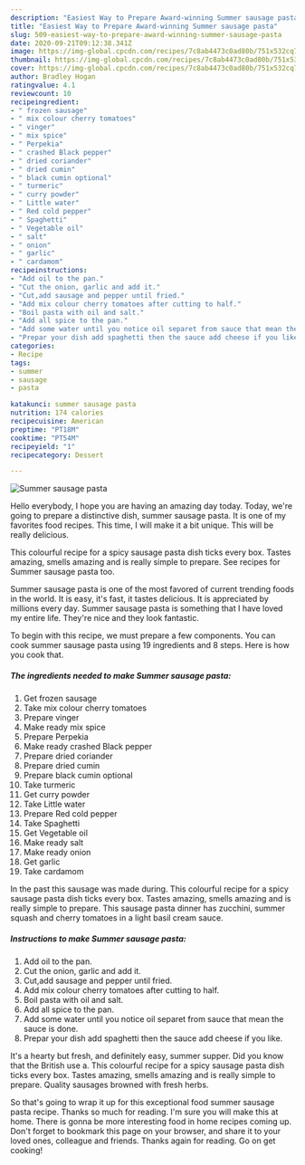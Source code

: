 ```yaml
---
description: "Easiest Way to Prepare Award-winning Summer sausage pasta"
title: "Easiest Way to Prepare Award-winning Summer sausage pasta"
slug: 509-easiest-way-to-prepare-award-winning-summer-sausage-pasta
date: 2020-09-21T09:12:38.341Z
image: https://img-global.cpcdn.com/recipes/7c8ab4473c0ad80b/751x532cq70/summer-sausage-pasta-recipe-main-photo.jpg
thumbnail: https://img-global.cpcdn.com/recipes/7c8ab4473c0ad80b/751x532cq70/summer-sausage-pasta-recipe-main-photo.jpg
cover: https://img-global.cpcdn.com/recipes/7c8ab4473c0ad80b/751x532cq70/summer-sausage-pasta-recipe-main-photo.jpg
author: Bradley Hogan
ratingvalue: 4.1
reviewcount: 10
recipeingredient:
- " frozen sausage"
- " mix colour cherry tomatoes"
- " vinger"
- " mix spice"
- " Perpekia"
- " crashed Black pepper"
- " dried coriander"
- " dried cumin"
- " black cumin optional"
- " turmeric"
- " curry powder"
- " Little water"
- " Red cold pepper"
- " Spaghetti"
- " Vegetable oil"
- " salt"
- " onion"
- " garlic"
- " cardamom"
recipeinstructions:
- "Add oil to the pan."
- "Cut the onion, garlic and add it."
- "Cut,add sausage and pepper until fried."
- "Add mix colour cherry tomatoes after cutting to half."
- "Boil pasta with oil and salt."
- "Add all spice to the pan."
- "Add some water until you notice oil separet from sauce that mean the sauce is done."
- "Prepar your dish add spaghetti then the sauce add cheese if you like."
categories:
- Recipe
tags:
- summer
- sausage
- pasta

katakunci: summer sausage pasta 
nutrition: 174 calories
recipecuisine: American
preptime: "PT18M"
cooktime: "PT54M"
recipeyield: "1"
recipecategory: Dessert

---
```



![Summer sausage pasta](https://img-global.cpcdn.com/recipes/7c8ab4473c0ad80b/751x532cq70/summer-sausage-pasta-recipe-main-photo.jpg)

Hello everybody, I hope you are having an amazing day today. Today, we're going to prepare a distinctive dish, summer sausage pasta. It is one of my favorites food recipes. This time, I will make it a bit unique. This will be really delicious.

This colourful recipe for a spicy sausage pasta dish ticks every box. Tastes amazing, smells amazing and is really simple to prepare. See recipes for Summer sausage pasta too.

Summer sausage pasta is one of the most favored of current trending foods in the world. It is easy, it's fast, it tastes delicious. It is appreciated by millions every day. Summer sausage pasta is something that I have loved my entire life. They're nice and they look fantastic.


To begin with this recipe, we must prepare a few components. You can cook summer sausage pasta using 19 ingredients and 8 steps. Here is how you cook that.

<!--inarticleads1-->

##### The ingredients needed to make Summer sausage pasta:

1. Get  frozen sausage
1. Take  mix colour cherry tomatoes
1. Prepare  vinger
1. Make ready  mix spice
1. Prepare  Perpekia
1. Make ready  crashed Black pepper
1. Prepare  dried coriander
1. Prepare  dried cumin
1. Prepare  black cumin optional
1. Take  turmeric
1. Get  curry powder
1. Take  Little water
1. Prepare  Red cold pepper
1. Take  Spaghetti
1. Get  Vegetable oil
1. Make ready  salt
1. Make ready  onion
1. Get  garlic
1. Take  cardamom


In the past this sausage was made during. This colourful recipe for a spicy sausage pasta dish ticks every box. Tastes amazing, smells amazing and is really simple to prepare. This sausage pasta dinner has zucchini, summer squash and cherry tomatoes in a light basil cream sauce. 

<!--inarticleads2-->

##### Instructions to make Summer sausage pasta:

1. Add oil to the pan.
1. Cut the onion, garlic and add it.
1. Cut,add sausage and pepper until fried.
1. Add mix colour cherry tomatoes after cutting to half.
1. Boil pasta with oil and salt.
1. Add all spice to the pan.
1. Add some water until you notice oil separet from sauce that mean the sauce is done.
1. Prepar your dish add spaghetti then the sauce add cheese if you like.


It&#39;s a hearty but fresh, and definitely easy, summer supper. Did you know that the British use a. This colourful recipe for a spicy sausage pasta dish ticks every box. Tastes amazing, smells amazing and is really simple to prepare. Quality sausages browned with fresh herbs. 

So that's going to wrap it up for this exceptional food summer sausage pasta recipe. Thanks so much for reading. I'm sure you will make this at home. There is gonna be more interesting food in home recipes coming up. Don't forget to bookmark this page on your browser, and share it to your loved ones, colleague and friends. Thanks again for reading. Go on get cooking!
